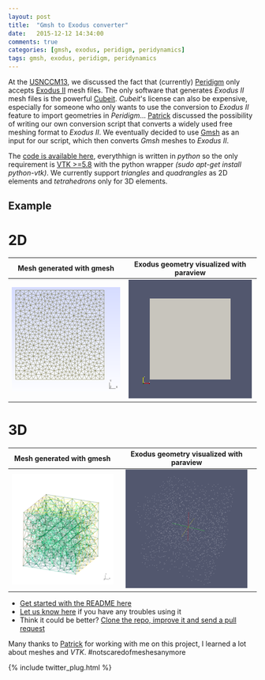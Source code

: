 ```yaml
---
layout: post
title:  "Gmsh to Exodus converter"
date:   2015-12-12 14:34:00
comments: true
categories: [gmsh, exodus, peridigm, peridynamics]
tags: gmsh, exodus, peridigm, peridynamics
---
```


   At the [USNCCM13](http://13.usnccm.org/), we discussed the fact that (currently) [Peridigm](https://peridigm.sandia.gov/) only accepts [Exodus II](https://cubit.sandia.gov/public/13.2/help_manual/WebHelp/finite_element_model/exodus/exodus2_file_specification.htm) mesh files. The only software that generates *Exodus II* mesh files is the powerful [Cubeit](https://cubit.sandia.gov/). *Cubeit*'s license can also be expensive, especially for someone who only wants to use the conversion to *Exodus II* feature to import geometries in *Peridigm*...
   [Patrick](http://diehlpk.github.io/) discussed the possibility of writing our own conversion script that converts a widely used free meshing format to *Exodus II*. We eventually decided to use [Gmsh](http://geuz.org/gmsh/) as an input for our script, which then converts *Gmsh* meshes to *Exodus II*. 
   
   The [code is available here](https://github.com/diehlpk/gmsh-exodus-converter), everythhign is written in *python* so the only requirement is [VTK >=5.8](http://www.vtk.org/) with the python wrapper *(sudo apt-get install python-vtk)*. We currently support *triangles* and *quadrangles* as 2D elements and *tetrahedrons* only for 3D elements.
   
## Example

# 2D

Mesh generated with gmesh | Exodus geometry visualized with paraview
:------------------------:|:----------------------------------------:
![Mesh](./assets/example_mesh_1.png?raw=true "Mesh generated with gmesh")|![Exodus](./assets/example_exodus_1.png?raw=true "Mesh generated with gmesh")

# 3D

Mesh generated with gmesh | Exodus geometry visualized with paraview
:------------------------:|:----------------------------------------:
![Mesh](./assets/3D_Cube_gmsh.png?raw=true "Mesh generated with gmesh")|![Exodus](./assets/3D_Cube_exodusII.png?raw=true "Mesh generated with gmesh")
   

* [Get started with the README here](https://github.com/diehlpk/gmsh-exodus-converter)
* [Let us know here](https://github.com/diehlpk/gmsh-exodus-converter/issues) if you have any troubles using it
* Think it could be better? [Clone the repo, improve it and send a pull request](https://help.github.com/articles/using-pull-requests/)


Many thanks to [Patrick](http://diehlpk.github.io/) for working with me on this project, I learned a lot about meshes and *VTK*. #notscaredofmeshesanymore

{% include twitter_plug.html %}

